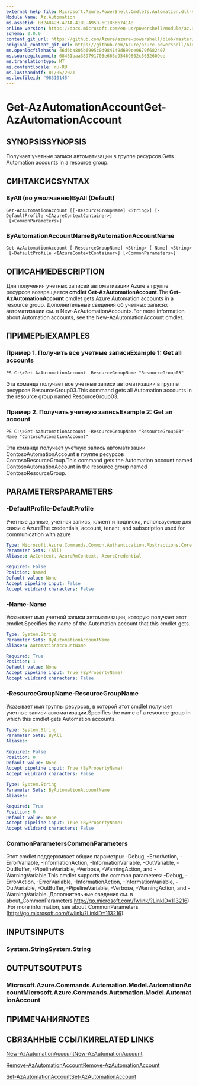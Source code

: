```yaml
---
external help file: Microsoft.Azure.PowerShell.Cmdlets.Automation.dll-Help.xml
Module Name: Az.Automation
ms.assetid: B32A8423-A7AA-418E-A95D-6C18566741AB
online version: https://docs.microsoft.com/en-us/powershell/module/az.automation/get-azautomationaccount
schema: 2.0.0
content_git_url: https://github.com/Azure/azure-powershell/blob/master/src/Automation/Automation/help/Get-AzAutomationAccount.md
original_content_git_url: https://github.com/Azure/azure-powershell/blob/master/src/Automation/Automation/help/Get-AzAutomationAccount.md
ms.openlocfilehash: 46d6ba805b6995c0d984149d699ce0679f682407
ms.sourcegitcommit: 68451baa389791703e666d95469602c5652609ee
ms.translationtype: MT
ms.contentlocale: ru-RU
ms.lasthandoff: 01/05/2021
ms.locfileid: "98510145"
---
```

# <span data-ttu-id="e3d33-101">Get-AzAutomationAccount</span><span class="sxs-lookup"><span data-stu-id="e3d33-101">Get-AzAutomationAccount</span></span>

## <span data-ttu-id="e3d33-102">SYNOPSIS</span><span class="sxs-lookup"><span data-stu-id="e3d33-102">SYNOPSIS</span></span>
<span data-ttu-id="e3d33-103">Получает учетные записи автоматизации в группе ресурсов.</span><span class="sxs-lookup"><span data-stu-id="e3d33-103">Gets Automation accounts in a resource group.</span></span>

## <span data-ttu-id="e3d33-104">СИНТАКСИС</span><span class="sxs-lookup"><span data-stu-id="e3d33-104">SYNTAX</span></span>

### <span data-ttu-id="e3d33-105">ByAll (по умолчанию)</span><span class="sxs-lookup"><span data-stu-id="e3d33-105">ByAll (Default)</span></span>
```
Get-AzAutomationAccount [[-ResourceGroupName] <String>] [-DefaultProfile <IAzureContextContainer>]
 [<CommonParameters>]
```

### <span data-ttu-id="e3d33-106">ByAutomationAccountName</span><span class="sxs-lookup"><span data-stu-id="e3d33-106">ByAutomationAccountName</span></span>
```
Get-AzAutomationAccount [-ResourceGroupName] <String> [-Name] <String>
 [-DefaultProfile <IAzureContextContainer>] [<CommonParameters>]
```

## <span data-ttu-id="e3d33-107">ОПИСАНИЕ</span><span class="sxs-lookup"><span data-stu-id="e3d33-107">DESCRIPTION</span></span>
<span data-ttu-id="e3d33-108">Для получения учетных записей автоматизации Azure в группе ресурсов возвращается **cmdlet Get-AzAutomationAccount.**</span><span class="sxs-lookup"><span data-stu-id="e3d33-108">The **Get-AzAutomationAccount** cmdlet gets Azure Automation accounts in a resource group.</span></span>
<span data-ttu-id="e3d33-109">Дополнительные сведения об учетных записях автоматизации см. в New-AzAutomationAccount>.</span><span class="sxs-lookup"><span data-stu-id="e3d33-109">For more information about Automation accounts, see the New-AzAutomationAccount cmdlet.</span></span>

## <span data-ttu-id="e3d33-110">ПРИМЕРЫ</span><span class="sxs-lookup"><span data-stu-id="e3d33-110">EXAMPLES</span></span>

### <span data-ttu-id="e3d33-111">Пример 1. Получить все учетные записи</span><span class="sxs-lookup"><span data-stu-id="e3d33-111">Example 1: Get all accounts</span></span>
```
PS C:\>Get-AzAutomationAccount -ResourceGroupName "ResourceGroup03"
```

<span data-ttu-id="e3d33-112">Эта команда получает все учетные записи автоматизации в группе ресурсов ResourceGroup03.</span><span class="sxs-lookup"><span data-stu-id="e3d33-112">This command gets all Automation accounts in the resource group named ResourceGroup03.</span></span>

### <span data-ttu-id="e3d33-113">Пример 2. Получить учетную запись</span><span class="sxs-lookup"><span data-stu-id="e3d33-113">Example 2: Get an account</span></span>
```
PS C:\>Get-AzAutomationAccount -ResourceGroupName "ResourceGroup03" -Name "ContosoAutomationAccount"
```

<span data-ttu-id="e3d33-114">Эта команда получает учетную запись автоматизации ContosoAutomationAccount в группе ресурсов ContosoResourceGroup.</span><span class="sxs-lookup"><span data-stu-id="e3d33-114">This command gets the Automation account named ContosoAutomationAccount in the resource group named ContosoResourceGroup.</span></span>

## <span data-ttu-id="e3d33-115">PARAMETERS</span><span class="sxs-lookup"><span data-stu-id="e3d33-115">PARAMETERS</span></span>

### <span data-ttu-id="e3d33-116">-DefaultProfile</span><span class="sxs-lookup"><span data-stu-id="e3d33-116">-DefaultProfile</span></span>
<span data-ttu-id="e3d33-117">Учетные данные, учетная запись, клиент и подписка, используемые для связи с Azure</span><span class="sxs-lookup"><span data-stu-id="e3d33-117">The credentials, account, tenant, and subscription used for communication with azure</span></span>

```yaml
Type: Microsoft.Azure.Commands.Common.Authentication.Abstractions.Core.IAzureContextContainer
Parameter Sets: (All)
Aliases: AzContext, AzureRmContext, AzureCredential

Required: False
Position: Named
Default value: None
Accept pipeline input: False
Accept wildcard characters: False
```

### <span data-ttu-id="e3d33-118">-Name</span><span class="sxs-lookup"><span data-stu-id="e3d33-118">-Name</span></span>
<span data-ttu-id="e3d33-119">Указывает имя учетной записи автоматизации, которую получает этот cmdlet.</span><span class="sxs-lookup"><span data-stu-id="e3d33-119">Specifies the name of the Automation account that this cmdlet gets.</span></span>

```yaml
Type: System.String
Parameter Sets: ByAutomationAccountName
Aliases: AutomationAccountName

Required: True
Position: 1
Default value: None
Accept pipeline input: True (ByPropertyName)
Accept wildcard characters: False
```

### <span data-ttu-id="e3d33-120">-ResourceGroupName</span><span class="sxs-lookup"><span data-stu-id="e3d33-120">-ResourceGroupName</span></span>
<span data-ttu-id="e3d33-121">Указывает имя группы ресурсов, в которой этот cmdlet получает учетные записи автоматизации.</span><span class="sxs-lookup"><span data-stu-id="e3d33-121">Specifies the name of a resource group in which this cmdlet gets Automation accounts.</span></span>

```yaml
Type: System.String
Parameter Sets: ByAll
Aliases:

Required: False
Position: 0
Default value: None
Accept pipeline input: True (ByPropertyName)
Accept wildcard characters: False
```

```yaml
Type: System.String
Parameter Sets: ByAutomationAccountName
Aliases:

Required: True
Position: 0
Default value: None
Accept pipeline input: True (ByPropertyName)
Accept wildcard characters: False
```

### <span data-ttu-id="e3d33-122">CommonParameters</span><span class="sxs-lookup"><span data-stu-id="e3d33-122">CommonParameters</span></span>
<span data-ttu-id="e3d33-123">Этот cmdlet поддерживает общие параметры: -Debug, -ErrorAction, -ErrorVariable, -InformationAction, -InformationVariable, -OutVariable, -OutBuffer, -PipelineVariable, -Verbose, -WarningAction, and -WarningVariable.</span><span class="sxs-lookup"><span data-stu-id="e3d33-123">This cmdlet supports the common parameters: -Debug, -ErrorAction, -ErrorVariable, -InformationAction, -InformationVariable, -OutVariable, -OutBuffer, -PipelineVariable, -Verbose, -WarningAction, and -WarningVariable.</span></span> <span data-ttu-id="e3d33-124">Дополнительные сведения см. в about_CommonParameters http://go.microsoft.com/fwlink/?LinkID=113216) .</span><span class="sxs-lookup"><span data-stu-id="e3d33-124">For more information, see about_CommonParameters (http://go.microsoft.com/fwlink/?LinkID=113216).</span></span>

## <span data-ttu-id="e3d33-125">INPUTS</span><span class="sxs-lookup"><span data-stu-id="e3d33-125">INPUTS</span></span>

### <span data-ttu-id="e3d33-126">System.String</span><span class="sxs-lookup"><span data-stu-id="e3d33-126">System.String</span></span>

## <span data-ttu-id="e3d33-127">OUTPUTS</span><span class="sxs-lookup"><span data-stu-id="e3d33-127">OUTPUTS</span></span>

### <span data-ttu-id="e3d33-128">Microsoft.Azure.Commands.Automation.Model.AutomationAccount</span><span class="sxs-lookup"><span data-stu-id="e3d33-128">Microsoft.Azure.Commands.Automation.Model.AutomationAccount</span></span>

## <span data-ttu-id="e3d33-129">ПРИМЕЧАНИЯ</span><span class="sxs-lookup"><span data-stu-id="e3d33-129">NOTES</span></span>

## <span data-ttu-id="e3d33-130">СВЯЗАННЫЕ ССЫЛКИ</span><span class="sxs-lookup"><span data-stu-id="e3d33-130">RELATED LINKS</span></span>

[<span data-ttu-id="e3d33-131">New-AzAutomationAccount</span><span class="sxs-lookup"><span data-stu-id="e3d33-131">New-AzAutomationAccount</span></span>](./New-AzAutomationAccount.md)

[<span data-ttu-id="e3d33-132">Remove-AzAutomationAccount</span><span class="sxs-lookup"><span data-stu-id="e3d33-132">Remove-AzAutomationAccount</span></span>](./Remove-AzAutomationAccount.md)

[<span data-ttu-id="e3d33-133">Set-AzAutomationAccount</span><span class="sxs-lookup"><span data-stu-id="e3d33-133">Set-AzAutomationAccount</span></span>](./Set-AzAutomationAccount.md)


